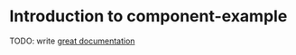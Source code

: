 # Introduction to component-example

TODO: write [great documentation](http://jacobian.org/writing/what-to-write/)

